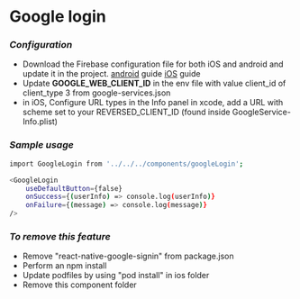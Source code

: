 # Google login

### _Configuration_

- Download the Firebase configuration file for both iOS and android and update it in the project.
  [android](https://github.com/react-native-google-signin/google-signin/blob/master/docs/get-config-file.md) guide
  [iOS](https://github.com/react-native-google-signin/google-signin/blob/master/docs/get-config-file.md) guide
- Update **GOOGLE_WEB_CLIENT_ID** in the env file with value client_id of client_type 3 from google-services.json
- in iOS, Configure URL types in the Info panel in xcode, add a URL with scheme set to your REVERSED_CLIENT_ID (found inside GoogleService-Info.plist)

### _Sample usage_

```sh
import GoogleLogin from '../../../components/googleLogin';
```

```sh
<GoogleLogin
    useDefaultButton={false}
    onSuccess={(userInfo) => console.log(userInfo)}
    onFailure={(message) => console.log(message)}
/>
```

### _To remove this feature_

- Remove "react-native-google-signin" from package.json
- Perform an npm install
- Update podfiles by using "pod install" in ios folder
- Remove this component folder
